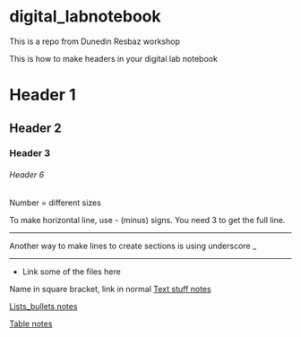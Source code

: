 # digital_labnotebook
This is a repo from Dunedin Resbaz workshop

This is how to make headers in your digital lab notebook
# Header 1
## Header 2
### Header 3

###### Header 6
Number = different sizes


To make horizontal line, use - (minus) signs. You need  3 to get the full line.

---

Another way to make lines to create sections is using underscore _

______

* Link some of the files here

Name in square bracket, link in normal
[Text stuff notes](text_stuff.md)

[Lists_bullets notes](lists_bullets.md)

[Table notes](tables.md)
